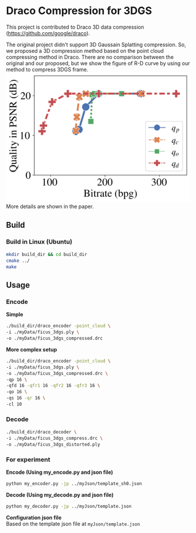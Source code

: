 # Draco Compression for 3DGS

This project is contributed to Draco 3D data compression (https://github.com/google/draco).

The original project didn't support 3D Gaussain Splatting compression. So, we proposed a 3D compression method based on the point cloud compressing method in Draco.
There are no comparison between the original and our proposed, but we show the figure of R-D curve by using our method to compress 3DGS frame. 
![RDCurve](https://github.com/SYJINTW/draco/blob/main/figs/bear_20_all_RD_PSNR_ori.png?raw=true)  
More details are shown in the paper.

 

## Build
### Build in Linux (Ubuntu)
```bash
mkdir build_dir && cd build_dir
cmake ../
make
```

## Usage
### Encode
**Simple**  
```bash
./build_dir/draco_encoder -point_cloud \
-i ./myData/ficus_3dgs.ply \
-o ./myData/ficus_3dgs_compressed.drc
```

**More complex setup**  
```bash
./build_dir/draco_encoder -point_cloud \
-i ./myData/ficus_3dgs.ply \
-o ./myData/ficus_3dgs_compressed.drc \
-qp 16 \
-qfd 16 -qfr1 16 -qfr2 16 -qfr3 16 \
-qo 16 \
-qs 16 -qr 16 \
-cl 10
```

### Decode
```bash
./build_dir/draco_decoder \
-i ./myData/ficus_3dgs_compress.drc \
-o ./myData/ficus_3dgs_distorted.ply
```

### For experiment
**Encode (Using my_encode.py and json file)**  
```bash
python my_encoder.py -jp ../myJson/template_sh0.json
```

**Decode (Using my_decode.py and json file)**  
```bash
python my_decoder.py -jp ../myJson/template.json
```

**Configuration json file**  
Based on the template json file at `myJson/template.json`
